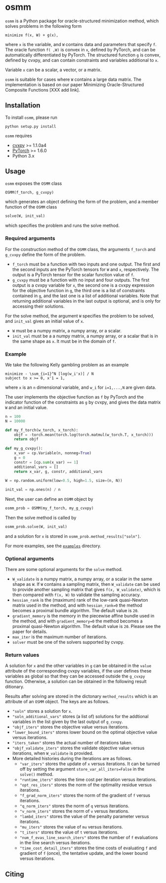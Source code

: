 # osmm
`osmm` is a Python package for oracle-structured minimization method, which solves problems in the following form
```
minimize f(x, W) + g(x),
```
where `x` is the variable, and `W` contains data and parameters that specify `f`. 
The oracle function `f( ,W)` is convex in `x`, defined by PyTorch, and can be automatically differentiated by PyTorch. 
The structured function `g` is convex, defined by cvxpy, and can contain constraints and variables additional to `x`.

Variable `x` can be a scalar, a vector, or a matrix.

`osmm` is suitable for cases where `W` contains a large data matrix.
The implementation is based on our paper Minimizing Oracle-Structured Composite Functions [XXX add link].

## Installation
To install `osmm`, please run 
```
python setup.py install
```

`osmm` requires
* [cvxpy](https://github.com/cvxgrp/cvxpy) >= 1.1.0a4
* [PyTorch](https://pytorch.org/) >= 1.6.0
* Python 3.x

## Usage
`osmm` exposes the `OSMM` class 
```python
OSMM(f_torch, g_cvxpy)
```
which generates an object defining the form of the problem, and a member function of the `OSMM` class
```python
solve(W, init_val)
```
which specifies the problem and runs the solve method.

### Required arguments
For the construction method of the `OSMM` class, the arguments `f_torch` and `g_cvxpy` define the form of the problem.
* `f_torch` must be a function with two inputs and one output. The first and the second inputs are the PyTorch tensors for `W` and `x`, respectively. The output is a PyTorch tensor for the scalar function value of `f`.
* `g_cvxpy` must be a function with no input and four outputs. The first output is a cvxpy variable for `x`, the second one is a cvxpy expression for the objective function in `g`, the third one is a list of constraints contained in `g`, and the last one is a list of additional variables. Note that returning additional variables in the last output is optional, and is only for accessing their solutions.

For the solve method, the argument `W` specifies the problem to be solved, and `init_val` gives an initial value of `x`.
* `W` must be a numpy matrix, a numpy array, or a scalar.
* `init_val` must be a a numpy matrix, a numpy array, or a scalar that is in the same shape as `x`. It must be in the domain of `f`.

### Example
We take the following Kelly gambling problem as an example
```
minimize - \sum_{i=1}^N [log(w_i'x)] / N
subject to x >= 0, x'1 = 1,
```
where `x` is an `n` dimensional variable, and `w_i` for `i=1,...,N` are given data.

The user implements the objective function as `f` by PyTorch and the indicator function of the constraints as `g` by cvxpy, and gives the data matrix `W` and an initial value.
```python
n = 100
N = 10000

def my_f_torch(w_torch, x_torch):
    objf = -torch.mean(torch.log(torch.matmul(w_torch.T, x_torch)))
    return objf
    
def my_g_cvxpy():
    x_var = cp.Variable(n, nonneg=True)
    g = 0
    constr = [cp.sum(x_var) == 1]
    additional_vars = []
    return x_var, g, constr, additional_vars
    
W = np.random.uniform(low=0.5, high=1.5, size=(n, N))

init_val = np.ones(n) / n
```
Next, the user can define an `OSMM` object by
```python
osmm_prob = OSMM(my_f_torch, my_g_cvxpy)
```
Then the solve method is called by
```python
osmm_prob.solve(W, init_val)
```
and a solution for `x` is stored in `osmm_prob.method_results["soln"]`.

For more examples, see the [`examples`](examples/) directory.

### Optional arguments
There are some optional arguments for the `solve` method.
* `W_validate` is a numpy matrix, a numpy array, or a scalar in the same shape as `W`. If `W` contains a sampling matrix, then `W_validate` can be used to provide another sampling matrix that gives `f(x, W_validate)`, which is then compared with `f(x, W)` to validate the sampling accuracy.
* `hessian_rank` is the (maximum) rank of the low-rank quasi-Newton matrix used in the method, and with `hessian_rank=0` the method becomes a proximal bundle algorithm. The default value is `20`.
*  `gradient_memory` is the memory in the piecewise affine bundle used in the method, and with `gradient_memory=0` the method becomes a proximal quasi-Newton algorithm. The default value is `20`. Please see the paper for details.
* `max_iter` is the maximum number of iterations.
* `solver` must be one of the solvers supported by cvxpy.


### Return values
A solution for `x` and the other variables in `g` can be obtained in the `value` attribute of the corresponding cvxpy variables, if the user defines these variables as global so that they can be accessed outside the `g_cvxpy` function. Otherwise, a solution can be obtained in the following result ditionary.

Results after solving are stored in the dictonary `method_results` which is an attribute of an `OSMM` object. The keys are as follows.
* `"soln"` stores a solution for `x`.
* `"soln_additional_vars"` stores (a list of) solutions for the addtional variables in the list given by the last output of `g_cvxpy`.
* `"objf_iters"` stores the objective value versus iterations.
* `"lower_bound_iters"` stores lower bound on the optimal objective value versus iterations.
* `"iters_taken"` stores the actual number of iterations taken.
* `"objf_validate_iters"` stores the validate objective value versus iterations, when `W_validate` is provided.
* More detailed histories during the iterations are as follows.
  * `"var_iters"` stores the update of `x` versus iterations. It can be turned off by setting the argument `store_var_all_iters=False` in the `solve()` method.
  * `"runtime_iters"` stores the time cost per iteration versus iterations.
  * `"opt_res_iters"` stores the norm of the optimality residue versus iterations.
  * `"f_grad_norm_iters"` stores the norm of the gradient of `f` versus iterations.
  * `"q_norm_iters"` stores the norm of `q` versus iterations.
  * `"v_norm_iters"` stores the norm of `v` versus iterations.
  * `"lambd_iters"` stores the value of the penalty parameter versus iterations.
  * `"mu_iters"` stores the value of `mu` versus iterations.
  * `"t_iters"` stores the value of `t` versus iterations.
  * `"num_f_evas_line_search_iters"` stores the number of `f` evaluations in the line search versus iterations.
  * `"time_cost_detail_iters"` stores the time costs of evaluating `f` and gradient of `f` (once), the tentative update, and the lower bound versus iterations.

## Citing
